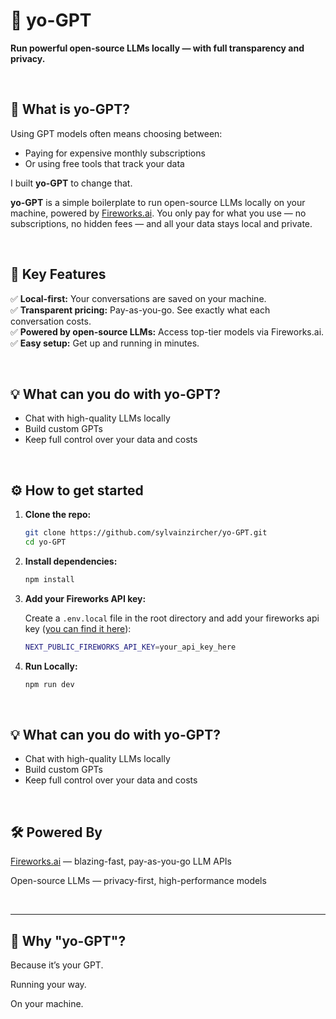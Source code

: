 # 🧠 yo-GPT

**Run powerful open-source LLMs locally — with full transparency and privacy.**

<br />

## 🚀 What is yo-GPT?

Using GPT models often means choosing between:

- Paying for expensive monthly subscriptions
- Or using free tools that track your data

I built **yo-GPT** to change that.

**yo-GPT** is a simple boilerplate to run open-source LLMs locally on your machine, powered by [Fireworks.ai](https://fireworks.ai). You only pay for what you use — no subscriptions, no hidden fees — and all your data stays local and private.

<br />

## 🔑 Key Features

✅ **Local-first:** Your conversations are saved on your machine.  
✅ **Transparent pricing:** Pay-as-you-go. See exactly what each conversation costs.  
✅ **Powered by open-source LLMs:** Access top-tier models via Fireworks.ai.  
✅ **Easy setup:** Get up and running in minutes.

<br />

## 💡 What can you do with yo-GPT?

- Chat with high-quality LLMs locally
- Build custom GPTs
- Keep full control over your data and costs

<br />

## ⚙️ How to get started

1. **Clone the repo:**

   ```bash
   git clone https://github.com/sylvainzircher/yo-GPT.git
   cd yo-GPT

   ```

2. **Install dependencies:**

   ```bash
   npm install

   ```

3. **Add your Fireworks API key:**

   Create a `.env.local` file in the root directory and add your fireworks api key ([you can find it here](https://fireworks.ai/account/api-keys)):

   ```bash
   NEXT_PUBLIC_FIREWORKS_API_KEY=your_api_key_here

   ```

4. **Run Locally:**

   ```bash
   npm run dev
   ```

<br />

## 💡 What can you do with yo-GPT?

- Chat with high-quality LLMs locally
- Build custom GPTs
- Keep full control over your data and costs

<br />

## 🛠 Powered By

[Fireworks.ai](https://fireworks.ai) — blazing-fast, pay-as-you-go LLM APIs

Open-source LLMs — privacy-first, high-performance models

<br />

---

## 🙌 Why "yo-GPT"?

Because it’s your GPT.

Running your way.

On your machine.
